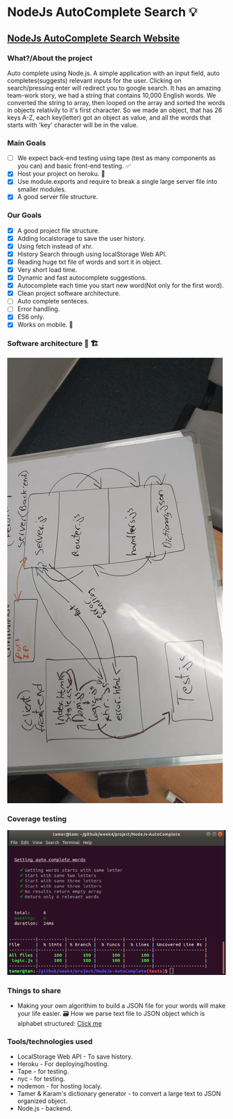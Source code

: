 # NodeJs AutoComplete Search :bulb:

## [NodeJs AutoComplete Search Website](https://tamkarnodejs.herokuapp.com)


### What?/About the project
Auto complete using Node.js.
A simple application with an input field, auto completes(suggests) relevant inputs for the user. 
Clicking on search/pressing enter will redirect you to google search.
It has an amazing team-work story, we had a string that contains 10,000 English words.
We converted the string to array, then looped on the array and sorted the words in objects relativily to it's first character.
So we made an object, that has 26 keys A-Z, each key(letter) got an object as value, and all the words that starts with 'key' character will be in the value. 

### Main Goals
- [ ] We expect back-end testing using tape (test as many components as you can) and basic front-end testing. :white_check_mark:
- [x] Host your project on heroku. :rocket:
- [x] Use module.exports and require to break a single large server file into smaller modules.
- [x] A good server file structure.

### Our Goals
- [x] A good project file structure. 
- [x] Adding localstorage to save the user history.
- [x] Using fetch instead of xhr.
- [x] History Search through using localStorage Web API.
- [x] Reading huge txt file of words and sort it in object.
- [x] Very short load time.
- [x] Dynamic and fast autocomplete suggestions.
- [x] Autocomplete each time you start new word(Not only for the first word).
- [x] Clean project software architecture.
- [ ] Auto complete senteces.
- [ ] Error handling.
- [x] ES6 only.
- [x] Works on mobile. :iphone:

### Software architecture :construction: :building_construction:
![](https://github.com/facn5/NodeJs-AutoComplete/blob/master/repoAssets/arch.jpeg)


### Coverage testing
![](https://github.com/facn5/NodeJs-AutoComplete/blob/master/repoAssets/coverageBackend.png)

### Things to share
- Making your own algorithim to build a JSON file for your words will make your life easier. :card_file_box:
How we parse text file to JSON object which is alphabet structured: [Click me](https://github.com/facn5/NodeJs-AutoComplete/blob/master/wordssetup.js)



### Tools/technologies used
* LocalStorage Web API - To save history.
* Heroku - For deploying/hosting.
* Tape - for testing.
* nyc - for testing.
* nodemon - for hosting localy.
* Tamer & Karam's dictionary generator - to convert a large text to JSON organized object.
* Node.js - backend.




